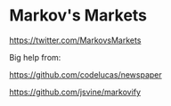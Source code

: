# Markov's Markets

https://twitter.com/MarkovsMarkets

Big help from: 

https://github.com/codelucas/newspaper

https://github.com/jsvine/markovify

